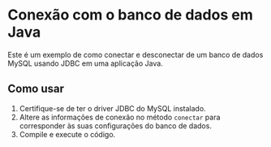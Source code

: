 # Conexão com o banco de dados em Java

Este é um exemplo de como conectar e desconectar de um banco de dados MySQL usando JDBC em uma aplicação Java.

## Como usar

1. Certifique-se de ter o driver JDBC do MySQL instalado.
2. Altere as informações de conexão no método `conectar` para corresponder às suas configurações do banco de dados.
3. Compile e execute o código.

